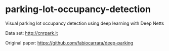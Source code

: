 # parking-lot-occupancy-detection
Visual parking lot occupancy detection using deep learning with Deep Netts

Data set: http://cnrpark.it

Original paper: https://github.com/fabiocarrara/deep-parking
